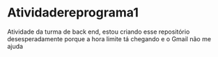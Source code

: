 # Atividadereprograma1
Atividade da turma de back end, estou criando esse repositório desesperadamente porque a hora limite tá chegando e o Gmail não me ajuda 
